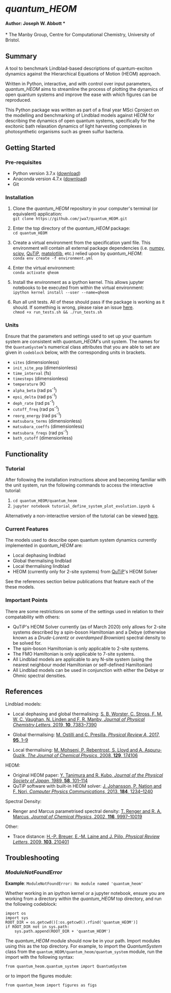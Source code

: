 # *quantum_HEOM*

#### Author: Joseph W. Abbott *
 
\* The Manby Group, Centre for Computational Chemistry, University of Bristol.

## Summary
A tool to benchmark Lindblad-based descriptions of quantum-exciton dynamics against the Hierarchical Equations of Motion (HEOM) approach. 

Written in Python, interactive, and with control over input parameters, *quantum_HEOM* aims to streamline the process of plotting the dynamics of open quantum systems and improve the ease with which figures can be reproduced.

This Python package was written as part of a final year MSci Cproject on the modelling and benchmarking of Lindblad models against HEOM for describing the dynamics of open quantum systems, specifically for the excitonic bath relaxation dynamics of light harvesting complexes in photosynthetic organisms such as green sulfur bacteria.


## Getting Started
### Pre-requisites

* Python version 3.7.x ([download](https://www.python.org/downloads/))
* Anaconda version 4.7.x ([download](https://www.anaconda.com/distribution/#download-section))
* Git 

### Installation

1. Clone the *quantum_HEOM* repository in your computer's terminal (or equivalent) application:  
``git clone https://github.com/jwa7/quantum_HEOM.git``

2. Enter the top directory of the *quantum_HEOM* package:  
``cd quantum_HEOM``

2. Create a virtual environment from the specification yaml file. This environment will contain all external package dependencies (i.e. [numpy](https://github.com/numpy/numpy), [scipy](https://github.com/scipy/scipy), [QuTiP](https://github.com/qutip), [matplotlib](https://github.com/matplotlib/matplotlib), etc.) relied upon by *quantum_HEOM*:  
``conda env create -f environment.yml``

2. Enter the virtual environment:  
``conda activate qheom``

2. Install the environment as a ipython kernel. This allows jupyter notebooks to be executed from within the virtual environment:   
``ipython kernel install --user --name=qheom``  

2. Run all unit tests. All of these should pass if the package is working as it should. If something is wrong, please raise an issue [here](https://github.com/jwa7/quantum_HEOM/issues).  
``chmod +x run_tests.sh && ./run_tests.sh``

### Units

Ensure that the parameters and settings used to set up your quantum system are consistent with *quantum_HEOM*'s unit system. The names for the ``QuantumSystem``'s numerical class attributes that you are able to set are given in ``codeblock`` below, with the corresponding units in brackets.

* ``sites`` (dimensionless)
* ``init_site_pop`` (dimensionless)
* ``time_interval`` (fs)
* ``timesteps`` (dimensionless)
* ``temperature`` (K)
* ``alpha_beta`` (rad ps<sup>-1</sup>)
* ``epsi_delta`` (rad ps<sup>-1</sup>)
* ``deph_rate`` (rad ps<sup>-1</sup>)   
* ``cutoff_freq`` (rad ps<sup>-1</sup>)
* ``reorg_energy`` (rad ps<sup>-1</sup>) 
* ``matsubara_terms`` (dimensionless)
* ``matsubara_coeffs`` (dimensionless)
* ``matsubara_freqs`` (rad ps<sup>-1</sup>)
* ``bath_cutoff`` (dimensionless)

## Functionality

### Tutorial

After following the installation instructions above and becoming familiar with the unit system, run the following commands to access the interactive tutorial: 

1. ``cd quantum_HEOM/quantum_heom``
2. ``jupyter notebook tutorial_define_system_plot_evolution.ipynb &``

Alternatively a non-interactive version of the tutorial can be viewed [here](https://github.com/jwa7/quantum_HEOM/blob/master/quantum_heom/tutorial_define_system_plot_evolution.ipynb).

### Current Features

The models used to describe open quantum system dynamics currently implemented in *quantum_HEOM* are:
  
* Local dephasing lindblad
* Global thermalising lindblad
* Local thermalising lindblad 
* HEOM (currently only for 2-site systems) from [QuTiP](https://github.com/qutip/qutip)'s HEOM Solver

See the references section below publications that feature each of the these models.


### Important Points

There are some restrictions on some of the settings used in relation to their compatability with others:

* QuTiP's HEOM Solver currently (as of March 2020) only allows for 2-site systems described by a spin-boson Hamiltonian and a Debye (otherwise known as a *Drude-Lorentz* or *overdamped Brownian*) spectral density to be solved for.
* The spin-boson Hamiltonian is only applicable to 2-site systems.
* The FMO Hamiltonian is only applicable to 7-site systems.
* All Lindblad models are applicable to any N-site system (using the nearest neighbour model Hamiltonian or self-defined Hamiltonian)
* All Lindblad models can be used in conjunction with either the Debye or Ohmic spectral densities.

## References

Lindblad models:

* Local dephasing and global thermalising: [S. B. Worster, C. Stross, F. M. W. C. Vaughan, N. Linden and F. R. Manby, *Journal of Physical Chemistry Letters*, 2019, **10**, 7383–7390](http://arxiv.org/abs/1908.08373)

* Global thermalising: [M. Ostilli and C. Presilla, *Physical Review A*, 2017, **95**, 1–9](https://journals.aps.org/pra/abstract/10.1103/PhysRevA.95.062112)

* Local thermalising: [M. Mohseni, P. Rebentrost, S. Lloyd and A. Aspuru-Guzik, *The Journal of Chemical Physics*, 2008, **129**, 174106](https://aip.scitation.org/doi/full/10.1063/1.3002335)

HEOM:

* Original HEOM paper: [Y. Tanimura and R. Kubo, *Journal of the Physical Society of Japan*, 1989, **58**, 101–114](https://www.jstage.jst.go.jp/article/jpsj1946/58/1/58_1_101/_article/-char/ja/)
* QuTiP software with built-in HEOM solver: [J. Johansson, P. Nation and F. Nori, *Computer Physics Communications*, 2013, **184**, 1234–1240](https://www.sciencedirect.com/science/article/pii/S0010465512003955)

Spectral Density:

* Renger and Marcus parametrised spectral density: [T. Renger and R. A. Marcus, *Journal of Chemical Physics*, 2002, **116**, 9997–10019](https://aip.scitation.org/doi/abs/10.1063/1.1470200?casa_token=nW56Fs4FopUAAAAA:ew8Nw8GFojKRfpDxvySiu1ZiwwmG1Rth2giYfJgi04HDObgc9YcTAcfSpNnkvcvc9YHLN-sNwm6d)

Other:

* Trace distance: [H.-P. Breuer, E.-M. Laine and J. Piilo, *Physical Review Letters*, 2009, **103**, 210401](https://journals.aps.org/prl/abstract/10.1103/PhysRevLett.103.210401)


## Troubleshooting

### *ModuleNotFoundError*

**Example**: ``ModuleNotFoundError: No module named 'quantum_heom'``

Whether working in an ipython kernel or a jupyter notebook, ensure you are working from a directory within the *quantum_HEOM* top directory, and run the following codeblock:

```
import os
import sys
ROOT_DIR = os.getcwd()[:os.getcwd().rfind('quantum_HEOM')]
if ROOT_DIR not in sys.path: 
	sys.path.append(ROOT_DIR + 'quantum_HEOM')
```

The *quantum_HEOM* module should now be in your path. Import modules using this as the top directory. For example, to import the *QuantumSystem* class from the ``quantum_HEOM/quantum_heom/quantum_system`` module, run the import with the following syntax:

``from quantum_heom.quantum_system import QuantumSystem``

or to import the figures module:

``from quantum_heom import figures as figs``
